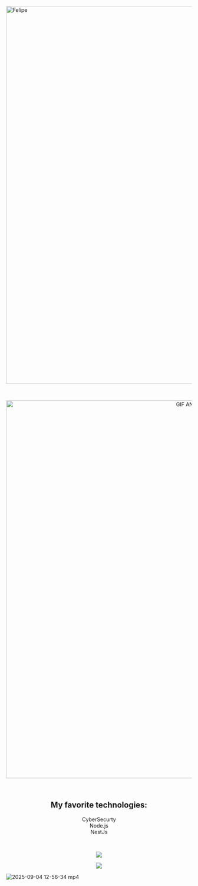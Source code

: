 <img width="1000" height="1024" alt="Felipe" src="https://github.com/user-attachments/assets/0c1d7a47-0b2e-4496-a33a-89e4298443d7" />

<br /> <!-- espaço entre a primeira imagem e o GIF -->

<p align="center">
  <img width="1000" height="1024" alt="GIF ANIMADO" src="https://github.com/user-attachments/assets/fb5ff9f1-48b9-40fa-b6f4-84857faba036" />
</p>


<br />

<h2 align="center">My favorite technologies:</h2>
<p align="center">
  CyberSecurty<br/>
  Node.js<br/>
  NestJs<br/>
</p>

<br />

<p align="center">
  <img src="https://github-readme-stats.vercel.app/api?username=Felipe42578468&show_icons=true&theme=radical" />
</p>

<p align="center">
  <img src="https://streak-stats.demolab.com?user=Felipe42578468&theme=radical&hide_border=true" />
</p>


![2025-09-04 12-56-34 mp4](https://github.com/user-attachments/assets/fb5ff9f1-48b9-40fa-b6f4-84857faba036)
